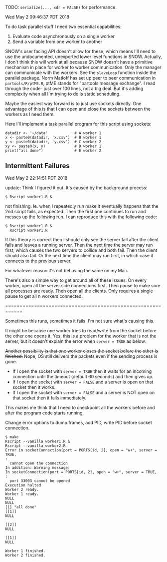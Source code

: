 TODO: `serialize(..., xdr = FALSE)` for performance.

Wed May  2 09:46:37 PDT 2018

To do task parallel stuff I need two essential capabilities:

1. Evaluate code asynchronously on a single worker
2. Send a variable from one worker to another

SNOW's user facing API doesn't allow for these, which means I'll need to
use the undocumented, unexported lower level functions in SNOW. Actually, I
don't think this will work at all because SNOW doesn't have a primitive
mechanism in place for worker to worker communication. Only the manager
can communicate with the workers. See the `slaveLoop` function inside the
parallel package. Norm Matloff has set up peer to peer communication in
`partools/R/ptME.R`, ptME stands for "partools message exchange". I read
through the code- just over 100 lines, not a big deal. But it's adding
complexity when all I'm trying to do is static scheduling.

Maybe the easiest way forward is to just use sockets directly. One
advantage of this is that I can open and close the sockets between the
workers as I need them.

Here I'll implement a task parallel program for this script using sockets:

```{r}
datadir <- '~/data'            # A worker 1
x <- paste0(datadir, 'x.csv')  # B worker 1
y <- paste0(datadir, 'y.csv')  # C worker 2
xy <- paste0(x, y)             # D worker 1
print("all done")              # E worker 2
```


## Intermittent Failures

Wed May  2 22:14:51 PDT 2018

update: Think I figured it out. It's caused by the background process:

```
$ Rscript worker1.R &
```

not finishing. Ie. when I repeatedly run make it eventually happens that
the 2nd script fails, as expected. Then the first one continues to run and
messes up the following run. I can reproduce this with the following code:

```
$ Rscript worker1.R &
  Rscript worker1.R
```

If this theory is correct then I should only see the server fail after the
client fails and leaves a running server. Then the next time the server may
run first, which causes the two servers to collide and both fail. Then the
client should also fail. Or the next time the client may run first, in
which case it connects to the previous server.

For whatever reason it's not behaving the same on my Mac.

There's also a simple way to get around all of these issues. On every
worker, open all the server side connections first. Then pause to make sure
all processes are ready. Then open all the clients. Only requires a single
pause to get all n workers connected.

============================================================

Sometimes this runs, sometimes it fails.
I'm not sure what's causing this.

It might be because one worker tries to read/write from the socket before
the other one opens it. Yes, this is a problem for the worker that is not
the server, but it doesn't explain the error when `server = TRUE` as below.

~~Another possibility is that one worker closes the
socket before the other is finished.~~ Nope, OS still delivers the packets
even if the sending process is gone.

- If I open the socket with `server = TRUE` then it waits for an incoming
  connection until the timeout (default 60 seconds) and then gives up.
- If I open the socket with `server = FALSE` and a server is open on that
  socket then it works.
- If I open the socket with `server = FALSE` and a server is NOT open on
  that socket then it fails immediately.

This makes me think that I need to checkpoint all the workers before and
after the program code starts running.

Change error options to dump.frames, add PID, write PID before socket
connection.

```
$ make
Rscript --vanilla worker1.R &
Rscript --vanilla worker2.R
Error in socketConnection(port = PORTS[id, 2], open = "w+", server = TRUE,
:
  cannot open the connection
In addition: Warning message:
In socketConnection(port = PORTS[id, 2], open = "w+", server = TRUE,  :
  port 33003 cannot be opened
Execution halted
Worker 2 ready.
Worker 1 ready.
NULL
NULL
[1] "all done"
[[1]]
NULL

[[2]]
NULL

[[1]]
NULL

Worker 1 finished.
Worker 2 finished.
```
